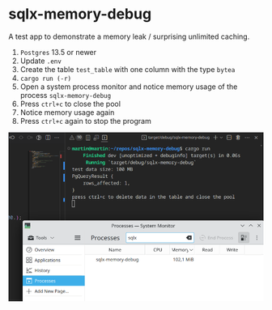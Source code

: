 # sqlx-memory-debug

A test app to demonstrate a memory leak / surprising unlimited caching.

1. `Postgres` 13.5 or newer
2. Update `.env`
3. Create the table `test_table` with one column with the type `bytea`
4. `cargo run (-r)`
5. Open a system process monitor and notice memory usage of the process `sqlx-memory-debug`
6. Press `ctrl+c` to close the pool
7. Notice memory usage again
8. Press `ctrl+c` again to stop the program

![Screenshot](screenshot.png)
